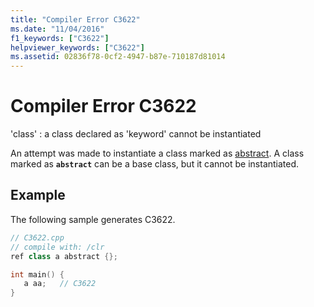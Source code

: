 ```yaml
---
title: "Compiler Error C3622"
ms.date: "11/04/2016"
f1_keywords: ["C3622"]
helpviewer_keywords: ["C3622"]
ms.assetid: 02836f78-0cf2-4947-b87e-710187d81014
---
```

# Compiler Error C3622

'class' : a class declared as 'keyword' cannot be instantiated

An attempt was made to instantiate a class marked as [abstract](../../extensions/abstract-cpp-component-extensions.md). A class marked as **`abstract`** can be a base class, but it cannot be instantiated.

## Example

The following sample generates C3622.

```cpp
// C3622.cpp
// compile with: /clr
ref class a abstract {};

int main() {
   a aa;   // C3622
}
```
